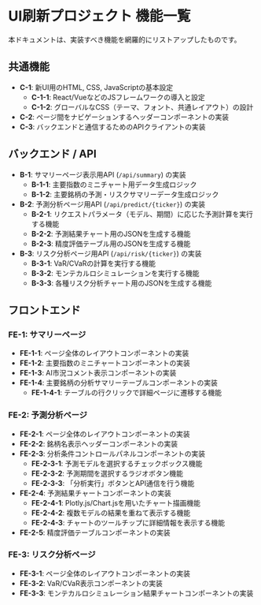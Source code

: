 # UI刷新プロジェクト 機能一覧

本ドキュメントは、実装すべき機能を網羅的にリストアップしたものです。

## 共通機能

- **C-1**: 新UI用のHTML, CSS, JavaScriptの基本設定
  - **C-1-1**: React/VueなどのJSフレームワークの導入と設定
  - **C-1-2**: グローバルなCSS（テーマ、フォント、共通レイアウト）の設計
- **C-2**: ページ間をナビゲーションするヘッダーコンポーネントの実装
- **C-3**: バックエンドと通信するためのAPIクライアントの実装

## バックエンド / API

- **B-1**: サマリーページ表示用API (`/api/summary`) の実装
  - **B-1-1**: 主要指数のミニチャート用データ生成ロジック
  - **B-1-2**: 主要銘柄の予測・リスクサマリーデータ生成ロジック
- **B-2**: 予測分析ページ用API (`/api/predict/{ticker}`) の実装
  - **B-2-1**: リクエストパラメータ（モデル、期間）に応じた予測計算を実行する機能
  - **B-2-2**: 予測結果チャート用のJSONを生成する機能
  - **B-2-3**: 精度評価テーブル用のJSONを生成する機能
- **B-3**: リスク分析ページ用API (`/api/risk/{ticker}`) の実装
  - **B-3-1**: VaR/CVaRの計算を実行する機能
  - **B-3-2**: モンテカルロシミュレーションを実行する機能
  - **B-3-3**: 各種リスク分析チャート用のJSONを生成する機能

## フロントエンド

### FE-1: サマリーページ

- **FE-1-1**: ページ全体のレイアウトコンポーネントの実装
- **FE-1-2**: 主要指数のミニチャートコンポーネントの実装
- **FE-1-3**: AI市況コメント表示コンポーネントの実装
- **FE-1-4**: 主要銘柄の分析サマリーテーブルコンポーネントの実装
  - **FE-1-4-1**: テーブルの行クリックで詳細ページに遷移する機能

### FE-2: 予測分析ページ

- **FE-2-1**: ページ全体のレイアウトコンポーネントの実装
- **FE-2-2**: 銘柄名表示ヘッダーコンポーネントの実装
- **FE-2-3**: 分析条件コントロールパネルコンポーネントの実装
  - **FE-2-3-1**: 予測モデルを選択するチェックボックス機能
  - **FE-2-3-2**: 予測期間を選択するラジオボタン機能
  - **FE-2-3-3**: 「分析実行」ボタンとAPI通信を行う機能
- **FE-2-4**: 予測結果チャートコンポーネントの実装
  - **FE-2-4-1**: Plotly.js/Chart.jsを用いたチャート描画機能
  - **FE-2-4-2**: 複数モデルの結果を重ねて表示する機能
  - **FE-2-4-3**: チャートのツールチップに詳細情報を表示する機能
- **FE-2-5**: 精度評価テーブルコンポーネントの実装

### FE-3: リスク分析ページ

- **FE-3-1**: ページ全体のレイアウトコンポーネントの実装
- **FE-3-2**: VaR/CVaR表示コンポーネントの実装
- **FE-3-3**: モンテカルロシミュレーション結果チャートコンポーネントの実装
